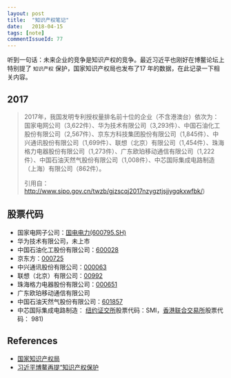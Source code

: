 ```yaml
---
layout: post
title:  "知识产权笔记"
date:   2018-04-15
tags: [note]
commentIssueId: 77
---
```


听到一句话：未来企业的竞争是知识产权的竞争。最近习近平也刚好在博鳌论坛上特别提了 `知识产权` 保护，国家知识产权局也发布了17 年的数据，在此记录一下相关内容。

## 2017 

> 2017年，我国发明专利授权量排名前十位的企业（不含港澳台）依次为：国家电网公司（3,622件）、华为技术有限公司（3,293件）、中国石油化工股份有限公司（2,567件）、京东方科技集团股份有限公司（1,845件）、中兴通讯股份有限公司（1,699件）、联想（北京）有限公司（1,454件）、珠海格力电器股份有限公司（1,273件）、广东欧珀移动通信有限公司（1,222件）、中国石油天然气股份有限公司（1,008件）、中芯国际集成电路制造（上海）有限公司（862件）。　
>
> 引用自：http://www.sipo.gov.cn/twzb/gjzscqj2017nzygztjsjjygqkxwfbk/)



## 股票代码

* 国家电网子公司：[国电电力(600795.SH)](http://finance.sina.com.cn/realstock/company/sh600795/nc.shtml)
* 华为技术有限公司，未上市
* 中国石油化工股份有限公司：[600028](http://finance.sina.com.cn/realstock/company/sh600028/nc.shtml)
* 京东方：[000725](http://finance.sina.com.cn/realstock/company/sz000725/nc.shtml?from=BaiduAladin)
* 中兴通讯股份有限公司：[000063](http://finance.sina.com.cn/realstock/company/sz000063/nc.shtml)
* 联想（北京）有限公司：[00992](http://stockpage.10jqka.com.cn/HK0992/)
* 珠海格力电器股份有限公司：[000651](http://stockpage.10jqka.com.cn/000651/)
* 广东欧珀移动通信有限公司
* 中国石油天然气股份有限公司：[601857](http://stockpage.10jqka.com.cn/601857/)
* 中芯国际集成电路制造： [纽约证交所](https://baike.baidu.com/item/%E7%BA%BD%E7%BA%A6%E8%AF%81%E4%BA%A4%E6%89%80)股票代码：SMI，[香港联合交易所](https://baike.baidu.com/item/%E9%A6%99%E6%B8%AF%E8%81%94%E5%90%88%E4%BA%A4%E6%98%93%E6%89%80)股票代码： 981)



## References

* [国家知识产权局](http://www.sipo.gov.cn/twzb/gjzscqj2017nzygztjsjjygqkxwfbk/)
* [习近平博鳌再提“知识产权保护](http://news.sina.com.cn/o/2018-04-11/doc-ifyuwqez8905919.shtml)